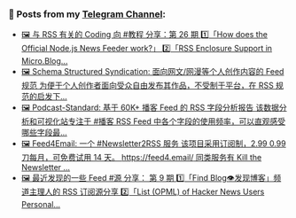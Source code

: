 ### 📰 Posts from my [Telegram Channel](https://t.me/s/aboutrss):
<!-- BLOG-POST-LIST:START -->
- [🖼 与 RSS 有关的 Coding 向 #教程 分享：第 26 期 1️⃣「How does the Official Node.js News Feeder work?」 2️⃣「RSS Enclosure Support in Micro.Blog...](https://t.me/aboutrss/1353)
- [🖼 Schema Structured Syndication: 面向网文/网漫等个人创作内容的 Feed 规范 为便于个人创作者面向受众自由发布其作品，不受制于平台，在 RSS 规范的启发下...](https://t.me/aboutrss/1352)
- [🖼 Podcast-Standard: 基于 60K+ 播客 Feed 的 RSS 字段分析报告 该数据分析和可视化站专注于 #播客 RSS Feed 中各个字段的使用频率，可以直观感受哪些字段最...](https://t.me/aboutrss/1351)
- [🖼 Feed4Email: 一个 #Newsletter2RSS 服务 该项目采用订阅制，2.99 0.99 刀每月，可免费试用 14 天。 https://feed4.email/ 同类服务有 Kill the Newsletter ...](https://t.me/aboutrss/1350)
- [🖼 最近发现的一些 Feed #源 分享： 第 9 期 1️⃣「Find Blog👁发现博客」频道主理人的 RSS 订阅源分享 2️⃣「List &lpar;OPML&rpar; of Hacker News Users Personal...](https://t.me/aboutrss/1349)
<!-- BLOG-POST-LIST:END -->

<!--
**AboutRSS/AboutRSS** is a ✨ _special_ ✨ repository because its `README.md` (this file) appears on your GitHub profile.

Here are some ideas to get you started:

- 🔭 I’m currently working on ...
- 🌱 I’m currently learning ...
- 👯 I’m looking to collaborate on ...
- 🤔 I’m looking for help with ...
- 💬 Ask me about ...
- 📫 How to reach me: ...
- 😄 Pronouns: ...
- ⚡ Fun fact: ...
-->
